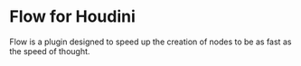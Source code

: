 # Flow for Houdini
Flow is a plugin designed to speed up the creation of nodes to be as fast as the speed of thought.

